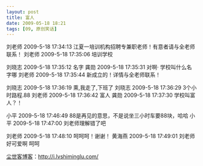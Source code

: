 ```yaml
---
layout: post
title: 富人
date: 2009-05-18 18:21
tags: [09, 原创笑话]
---
```

刘老师 2009-5-18 17:34:13
江夏一培训机构招聘专兼职老师！有意者请与全老师联系！
刘老师 2009-5-18 17:35:06
培训学校

刘晓志 2009-5-18 17:35:12
名字
龚勋 2009-5-18 17:35:31
对啊· 学校叫什么名字哪
刘老师 2009-5-18 17:35:44
新成立的！详情与全老师联系！

刘晓志 2009-5-18 17:36:19
熏,我走了,下班了
刘晓志 2009-5-18 17:36:29
3个小时路程.88
刘老师 2009-5-18 17:36:42
富人
龚勋 2009-5-18 17:37:30
学校叫富人？！

小平 2009-5-18 17:46:49
88是再见的意思，不是说坐三小时车要88块，哈哈
小平 2009-5-18 17:47:00
刘老师理解错了吧

刘老师 2009-5-18 17:48:10
呵呵呵！谢谢！
黄海燕 2009-5-18 17:49:01
刘老师好可爱啊 呵呵

<a href="http://i.lvshiminglu.com/">尘世客博客</a>：<a href="http://i.lvshiminglu.com/">http://i.lvshiminglu.com/</a>

